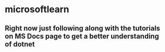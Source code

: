 # microsoftlearn

## Right now just following along with the tutorials on MS Docs page to get a better understanding of dotnet
